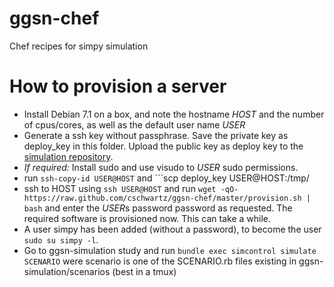 ggsn-chef
=========

Chef recipes for simpy simulation

How to provision a server
=========================

 * Install Debian 7.1 on a box, and note the hostname *HOST* and the number of
   cpus/cores, as well as the default user name *USER*
 * Generate a ssh key without passphrase. Save the private key as
deploy_key in this folder. Upload the public key as deploy key to the
[simulation repository](https://github.com/fmetzger/ggsn-simulation).
 * *If required:* Install sudo and use visudo to *USER*
   sudo permissions. 
 * run ```ssh-copy-id USER@HOST``` and ```scp deploy_key USER@HOST:/tmp/
 * ssh to HOST using ```ssh USER@HOST``` and run ```wget -qO-
   https://raw.github.com/cschwartz/ggsn-chef/master/provision.sh |
bash``` and enter the *USER*s password
   password as requested. The required software is provisioned now. This
can take a while.
 * A user simpy has been added (without a password), to become the user
   ```sudo su simpy -l```.
 * Go to ggsn-simulation study and run ```bundle exec simcontrol
   simulate SCENARIO``` were scenario is one of the SCENARIO.rb files
existing in ggsn-simulation/scenarios (best in a tmux)


